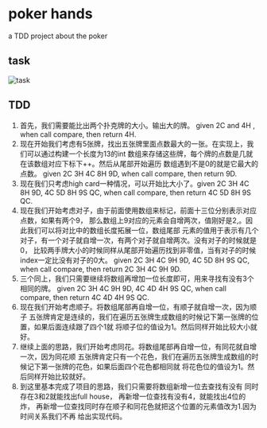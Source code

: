 # poker hands
a TDD project about the poker
## task
![task](https://github.com/luoluoshu/gradle-empty-stack-2019-7-5-15-58-18-862/blob/master/poker.jpg)
## TDD
1. 首先，我们需要能比出两个扑克牌的大小。输出大的牌。
    given 2C and 4H ,
    when call compare,
    then return 4H.
 2. 现在开始我们考虑有5张牌，找出五张牌里面点数最大的一张。在实现上，我们可以通过构建一个长度为13的int
 数组来存储这些牌，每个牌的点数是几就在该数组对应下标下++。然后从尾部开始遍历
 数组遇到不是0的就是它最大的点数。
 given 2C 3H
  4C 8H 9D, when call compare, then return 9D.
  3. 现在我们只考虑high card一种情况，可以开始比大小了。given 2C 3H 4C 8H 9D,  4C 5D 8H 9S QC, when call compare, then return 4C 5D 8H 9S QC.
4. 现在我们开始考虑对子，由于前面使用数组来标记，前面十三位分别表示对应点数，如果有两个9，
那么数组上9对应的元素会自增两次，值刚好是2,。因此我们可以将对比中的数组长度拓展一位，数组尾部
元素的值用于表示有几个对子，有一个对子就自增一次，有两个对子就自增两次。没有对子的时候就是0，
比较两手牌大小的时候同样从尾部开始遍历找到非零值，当有对子的时候index一定比没有对子的0大。
 given 2C 3H 4C 9H 9D,  4C 5D 8H 9S QC, when call compare, then return 2C 3H 4C 9H 9D.
5. 三个同上，我们只需要继续将数组再增加一位长度即可，用来寻找有没有3个相同的牌。
 given 2C 3H 4C 9H 9D,  4C 4D 4H 9S QC, when call compare, then return 4C 4D 4H 9S QC.
  6. 现在我们开始考虑顺子。将数组尾部再自增一位，有顺子就自增一次，因为顺子
  五张牌肯定是连续的，我们在遍历五张牌生成数组的时候记下第一张牌的位置，如果后面连续跟了四个1就
  将顺子位的值设为1。然后同样开始比较大小就好。
 7. 继续上面的思路，我们开始考虑同花。将数组尾部再自增一位，有同花就自增一次，因为同花顺
 五张牌肯定只有一个花色，我们在遍历五张牌生成数组的时候记下第一张牌的花色，如果后面四个花色都相同就
 将花色位的值设为1。然后同样开始比较就好。
 8. 到这里基本完成了项目的思路，我们只需要将数组新增一位去查找有没有
 同时存在3和2就能找出full house， 再新增一位查找有没有4，就能找出4位的炸，
 再新增一位查找同时存在顺子和同花色就把这个位置的元素值改为1.因为时间关系我们不再
 给出实现代码。